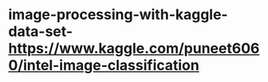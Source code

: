 # image-processing-with-kaggle-data-set- https://www.kaggle.com/puneet6060/intel-image-classification

